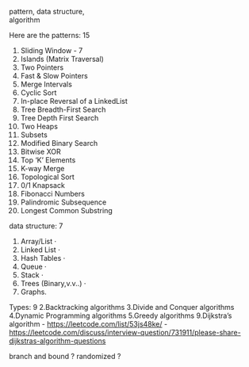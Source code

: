 pattern, 
data structure,  
algorithm

Here are the patterns: 15
1. Sliding Window - 7
2. Islands (Matrix Traversal)
3. Two Pointers
4. Fast & Slow Pointers
5. Merge Intervals
6. Cyclic Sort
7. In-place Reversal of a LinkedList
8. Tree Breadth-First Search
9. Tree Depth First Search
10. Two Heaps
11. Subsets
12. Modified Binary Search
13. Bitwise XOR
14. Top ‘K’ Elements
15. K-way Merge
16. Topological Sort
17. 0/1 Knapsack
18. Fibonacci Numbers
19. Palindromic Subsequence
20. Longest Common Substring

data structure: 7
1. Array/List ·
2. Linked List · 
3. Hash Tables · 
4. Queue · 
5. Stack · 
6. Trees (Binary,v.v..) · 
7. Graphs.

Types: 9
2.Backtracking algorithms
3.Divide and Conquer algorithms
4.Dynamic Programming algorithms
5.Greedy algorithms
9.Dijkstra’s algorithm - https://leetcode.com/list/53js48ke/ - https://leetcode.com/discuss/interview-question/731911/please-share-dijkstras-algorithm-questions
  
branch and bound ?
randomized ?
